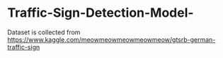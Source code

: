# Traffic-Sign-Detection-Model-

Dataset is collected from https://www.kaggle.com/meowmeowmeowmeowmeow/gtsrb-german-traffic-sign

